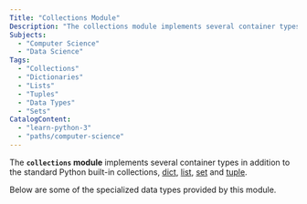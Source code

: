```yaml
---
Title: "Collections Module"
Description: "The collections module implements several container types in addition to the standard Python built-in collections, dict, list, set, and tuple."
Subjects:
  - "Computer Science"
  - "Data Science"
Tags:
  - "Collections"
  - "Dictionaries"
  - "Lists"
  - "Tuples"
  - "Data Types"
  - "Sets"
CatalogContent:
  - "learn-python-3"
  - "paths/computer-science"
---
```


The **`collections` module** implements several container types in addition to the standard Python built-in collections, [dict](https://www.codecademy.com/resources/docs/python/dictionaries), [list](https://www.codecademy.com/resources/docs/python/lists), [set](https://www.codecademy.com/resources/docs/python/sets) and [tuple](https://www.codecademy.com/resources/docs/python/tuples).

Below are some of the specialized data types provided by this module.

